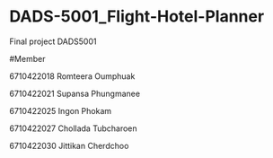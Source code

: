 # DADS-5001_Flight-Hotel-Planner
Final project DADS5001


#Member


6710422018 	Romteera Oumphuak

6710422021 	Supansa Phungmanee 

6710422025    	Ingon Phokam 

6710422027 	Chollada Tubcharoen 

6710422030 	Jittikan Cherdchoo
